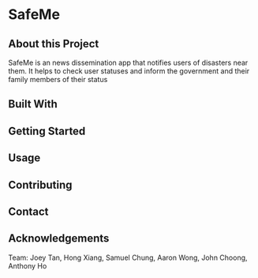 # SafeMe
## About this Project
SafeMe is an news dissemination app that notifies users of disasters near them. It helps to check user statuses and inform the government and their family members of their status 

## Built With

## Getting Started

## Usage

## Contributing

## Contact

## Acknowledgements
Team: Joey Tan, Hong Xiang, Samuel Chung, Aaron Wong, John Choong, Anthony Ho
